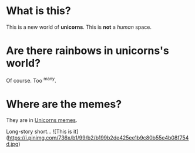 # What is this?

This is a new world of **unicorns**. This is **not** a _human_ space.

# Are there rainbows in unicorns's world?

Of course. Too <sup>many</sup>. 

# Where are the memes?
They are in [Unicorns memes](https://cheezburger.com/3443205/unicorn-memes-that-will-make-you-lol).

Long-story short...
![This is it]
(https://i.pinimg.com/736x/b1/99/b2/b199b2de425ee1b9c80b55e4b08f754d.jpg)
